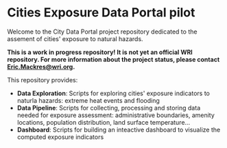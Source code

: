 # Cities Exposure Data Portal pilot

Welcome to the City Data Portal project repository dedicated to the assement of cities' exposure to natural hazards.

**This is a work in progress repository! It is not yet an official WRI repository. 
For more information about the project status, please contact Eric.Mackres@wri.org.**

This repository provides:

- **Data Exploration**: Scripts for exploring cities' exposure indicators to naturla hazards: extreme heat events and flooding
- **Data Pipeline**: Scripts for collecting, processing and storing data needed for exposure assessment: administrative boundaries, amenity locations, population distribution, land surface temperature...
- **Dashboard**: Scripts for building an inteactive dashboard to visualize the computed exposure indicators
